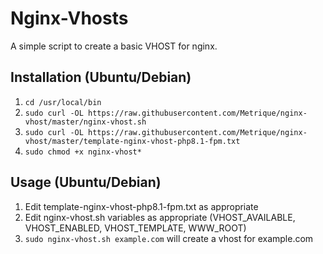 # Nginx-Vhosts
 
A simple script to create a basic VHOST for nginx.

## Installation (Ubuntu/Debian)

1. `cd /usr/local/bin`
2. `sudo curl -OL https://raw.githubusercontent.com/Metrique/nginx-vhost/master/nginx-vhost.sh`
3. `sudo curl -OL https://raw.githubusercontent.com/Metrique/nginx-vhost/master/template-nginx-vhost-php8.1-fpm.txt`
4. `sudo chmod +x nginx-vhost*`

## Usage (Ubuntu/Debian)
1. Edit template-nginx-vhost-php8.1-fpm.txt as appropriate
3. Edit nginx-vhost.sh variables as appropriate (VHOST_AVAILABLE, VHOST_ENABLED, VHOST_TEMPLATE, WWW_ROOT)
4. `sudo nginx-vhost.sh example.com` will create a vhost for example.com
